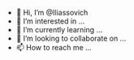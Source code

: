 - 👋 Hi, I’m @Iliassovich
- 👀 I’m interested in ...
- 🌱 I’m currently learning ...
- 💞️ I’m looking to collaborate on ...
- 📫 How to reach me ...

<!---
Iliassovich/Iliassovich is a ✨ special ✨ repository because its `README.md` (this file) appears on your GitHub profile.
You can click the Preview link to take a look at your changes.
--->
